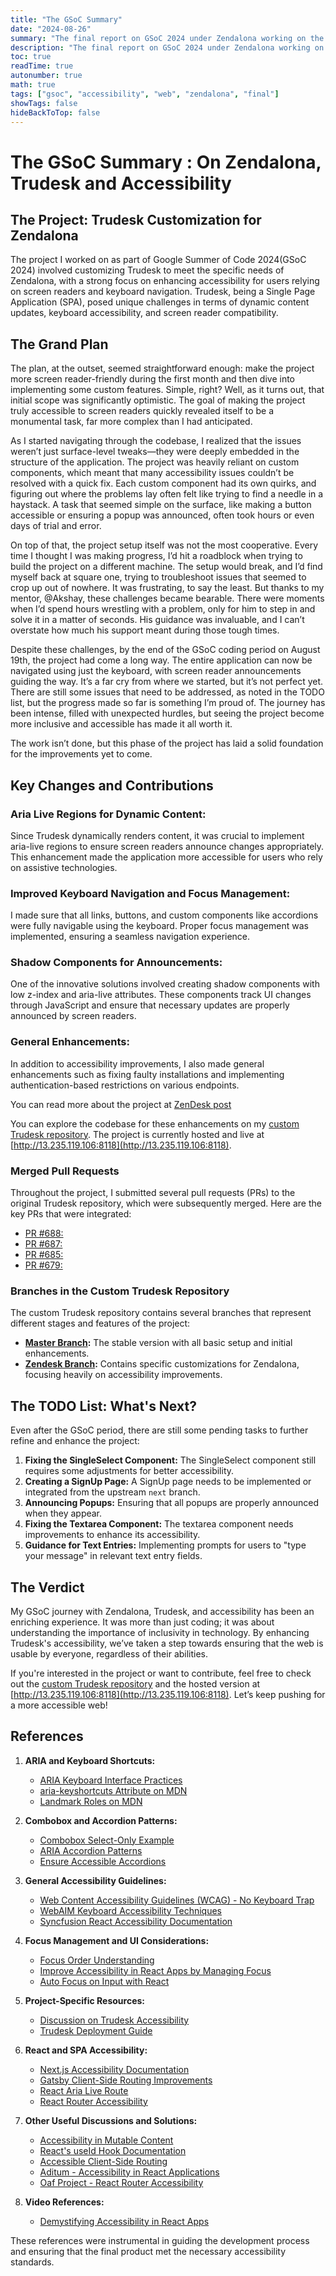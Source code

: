 ```yaml
---
title: "The GSoC Summary"
date: "2024-08-26"
summary: "The final report on GSoC 2024 under Zendalona working on the User Query Management Software"
description: "The final report on GSoC 2024 under Zendalona working on the User Query Management Software brief overview of web accessibility, Google Summer of Code, and more with Zendalona."
toc: true
readTime: true
autonumber: true
math: true
tags: ["gsoc", "accessibility", "web", "zendalona", "final"]
showTags: false
hideBackToTop: false
---
```


# The GSoC Summary : On Zendalona, Trudesk and Accessibility


## The Project: Trudesk Customization for Zendalona

The project I worked on as part of Google Summer of Code 2024(GSoC 2024) involved customizing Trudesk to meet the specific needs of Zendalona, with a strong focus on enhancing accessibility for users relying on screen readers and keyboard navigation. Trudesk, being a Single Page Application (SPA), posed unique challenges in terms of dynamic content updates, keyboard accessibility, and screen reader compatibility.

## The Grand Plan

The plan, at the outset, seemed straightforward enough: make the project more screen reader-friendly during the first month and then dive into implementing some custom features. Simple, right? Well, as it turns out, that initial scope was significantly optimistic. The goal of making the project truly accessible to screen readers quickly revealed itself to be a monumental task, far more complex than I had anticipated. 

As I started navigating through the codebase, I realized that the issues weren’t just surface-level tweaks—they were deeply embedded in the structure of the application. The project was heavily reliant on custom components, which meant that many accessibility issues couldn’t be resolved with a quick fix. Each custom component had its own quirks, and figuring out where the problems lay often felt like trying to find a needle in a haystack. A task that seemed simple on the surface, like making a button accessible or ensuring a popup was announced, often took hours or even days of trial and error.

On top of that, the project setup itself was not the most cooperative. Every time I thought I was making progress, I’d hit a roadblock when trying to build the project on a different machine. The setup would break, and I’d find myself back at square one, trying to troubleshoot issues that seemed to crop up out of nowhere. It was frustrating, to say the least. But thanks to my mentor, @Akshay, these challenges became bearable. There were moments when I’d spend hours wrestling with a problem, only for him to step in and solve it in a matter of seconds. His guidance was invaluable, and I can’t overstate how much his support meant during those tough times.

Despite these challenges, by the end of the GSoC coding period on August 19th, the project had come a long way. The entire application can now be navigated using just the keyboard, with screen reader announcements guiding the way. It’s a far cry from where we started, but it’s not perfect yet. There are still some issues that need to be addressed, as noted in the TODO list, but the progress made so far is something I’m proud of. The journey has been intense, filled with unexpected hurdles, but seeing the project become more inclusive and accessible has made it all worth it. 

The work isn’t done, but this phase of the project has laid a solid foundation for the improvements yet to come.

## Key Changes and Contributions

### Aria Live Regions for Dynamic Content:
   Since Trudesk dynamically renders content, it was crucial to implement aria-live regions to ensure screen readers announce changes appropriately. This enhancement made the application more accessible for users who rely on assistive technologies.

### Improved Keyboard Navigation and Focus Management:
   I made sure that all links, buttons, and custom components like accordions were fully navigable using the keyboard. Proper focus management was implemented, ensuring a seamless navigation experience.

### Shadow Components for Announcements:
   One of the innovative solutions involved creating shadow components with low z-index and aria-live attributes. These components track UI changes through JavaScript and ensure that necessary updates are properly announced by screen readers.

### General Enhancements:
   In addition to accessibility improvements, I also made general enhancements such as fixing faulty installations and implementing authentication-based restrictions on various endpoints.

You can read more about the project at [ZenDesk post](/docs/zendesk)

You can explore the codebase for these enhancements on my [custom Trudesk repository](https://github.com/anima-regem/trudesk). The project is currently hosted and live at [http://13.235.119.106:8118](http://13.235.119.106:8118).

### Merged Pull Requests

Throughout the project, I submitted several pull requests (PRs) to the original Trudesk repository, which were subsequently merged. Here are the key PRs that were integrated:

- [PR #688:](https://github.com/polonel/trudesk/pull/688)   
- [PR #687:](https://github.com/polonel/trudesk/pull/687)    
- [PR #685:](https://github.com/polonel/trudesk/pull/685)    
- [PR #679:](https://github.com/polonel/trudesk/pull/679)    

### Branches in the Custom Trudesk Repository

The custom Trudesk repository contains several branches that represent different stages and features of the project:

- **[Master Branch](https://github.com/anima-regem/trudesk/tree/master):** The stable version with all basic setup and initial enhancements.
- **[Zendesk Branch](https://github.com/anima-regem/trudesk/tree/zendesk):** Contains specific customizations for Zendalona, focusing heavily on accessibility improvements.

## The TODO List: What's Next?

Even after the GSoC period, there are still some pending tasks to further refine and enhance the project:

1. **Fixing the SingleSelect Component:** The SingleSelect component still requires some adjustments for better accessibility.
2. **Creating a SignUp Page:** A SignUp page needs to be implemented or integrated from the upstream `next` branch.
3. **Announcing Popups:** Ensuring that all popups are properly announced when they appear.
4. **Fixing the Textarea Component:** The textarea component needs improvements to enhance its accessibility.
5. **Guidance for Text Entries:** Implementing prompts for users to "type your message" in relevant text entry fields.

## The Verdict

My GSoC journey with Zendalona, Trudesk, and accessibility has been an enriching experience. It was more than just coding; it was about understanding the importance of inclusivity in technology. By enhancing Trudesk's accessibility, we’ve taken a step towards ensuring that the web is usable by everyone, regardless of their abilities.

If you're interested in the project or want to contribute, feel free to check out the [custom Trudesk repository](https://github.com/anima-regem/trudesk) and the hosted version at [http://13.235.119.106:8118](http://13.235.119.106:8118). Let’s keep pushing for a more accessible web!

## References


1. **ARIA and Keyboard Shortcuts:**
   - [ARIA Keyboard Interface Practices](https://www.w3.org/WAI/ARIA/apg/practices/keyboard-interface/#keyboardshortcuts)
   - [aria-keyshortcuts Attribute on MDN](https://developer.mozilla.org/en-US/docs/Web/Accessibility/ARIA/Attributes/aria-keyshortcuts)
   - [Landmark Roles on MDN](https://developer.mozilla.org/en-US/docs/Web/Accessibility/ARIA/Roles#3._landmark_roles)

2. **Combobox and Accordion Patterns:**
   - [Combobox Select-Only Example](https://www.w3.org/WAI/ARIA/apg/patterns/combobox/examples/combobox-select-only/)
   - [ARIA Accordion Patterns](https://www.w3.org/WAI/ARIA/apg/patterns/accordion/examples/accordion/)
   - [Ensure Accessible Accordions](https://universaldesign.ie/communications-digital/web-and-mobile-accessibility/web-accessibility-techniques/developers-introduction-and-index/ensure-custom-widgets-are-accessible/create-accessible-accordions)

3. **General Accessibility Guidelines:**
   - [Web Content Accessibility Guidelines (WCAG) - No Keyboard Trap](https://www.w3.org/TR/WCAG22/#no-keyboard-trap)
   - [WebAIM Keyboard Accessibility Techniques](https://webaim.org/techniques/keyboard/)
   - [Syncfusion React Accessibility Documentation](https://ej2.syncfusion.com/react/documentation/common/accessibility/)

4. **Focus Management and UI Considerations:**
   - [Focus Order Understanding](https://www.w3.org/WAI/WCAG21/Understanding/focus-order.html#techniques)
   - [Improve Accessibility in React Apps by Managing Focus](https://medium.com/swlh/improve-accessibility-in-your-react-app-by-managing-focus-in-mutable-content-4ddf4ed92186)
   - [Auto Focus on Input with React](https://stackoverflow.com/a/46036043)

5. **Project-Specific Resources:**
   - [Discussion on Trudesk Accessibility](https://github.com/polonel/trudesk/discussions/674)
   - [Trudesk Deployment Guide](https://docs.trudesk.io/v1.2/getting-started/deployment/ubuntu-deployment)

6. **React and SPA Accessibility:**
   - [Next.js Accessibility Documentation](https://nextjs.org/docs/architecture/accessibility)
   - [Gatsby Client-Side Routing Improvements](https://www.gatsbyjs.com/blog/2020-02-10-accessible-client-side-routing-improvements/)
   - [React Aria Live Route](https://github.com/AlmeroSteyn/react-aria-live-route)
   - [React Router Accessibility](https://github.com/remix-run/react-router/issues/5210)

7. **Other Useful Discussions and Solutions:**
   - [Accessibility in Mutable Content](https://medium.com/swlh/improve-accessibility-in-your-react-app-by-managing-focus-in-mutable-content-4ddf4ed92186)
   - [React's useId Hook Documentation](https://legacy.reactjs.org/docs/hooks-reference.html#useid)
   - [Accessible Client-Side Routing](https://www.gatsbyjs.com/blog/2020-02-10-accessible-client-side-routing-improvements/)
   - [Aditum - Accessibility in React Applications](https://github.com/oslabs-beta/aditum)
   - [Oaf Project - React Router Accessibility](https://github.com/oaf-project/oaf-react-router)

8. **Video References:**
   - [Demystifying Accessibility in React Apps](https://www.youtube.com/watch?v=0ckOUBiuxVY&t=20655s)

These references were instrumental in guiding the development process and ensuring that the final product met the necessary accessibility standards.